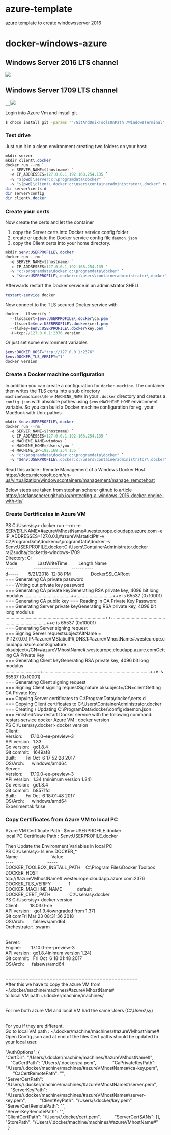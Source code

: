 # azure-template
azure template to create windowsserver 2016


# docker-windows-azure

## Windows Server 2016 LTS channel

<a href="https://portal.azure.com/#create/Microsoft.Template/uri/https%3A%2F%2Fraw.githubusercontent.com%2Fraj2sudha1%2Fazure-template%2Fmaster%2Ftemplate.json" target="_blank">
    <img src="http://azuredeploy.net/deploybutton.png"/>
</a>

## Windows Server 1709 LTS channel
<a href="https://portal.azure.com/#create/Microsoft.Template/uri/https%3A%2F%2Fraw.githubusercontent.com%2Fraj2sudha1%2Fazure-template%2Fmaster%2Ftemplate-1709.json" target="_blank">    <img src="http://azuredeploy.net/deploybutton.png"/></a>


Login into Azure Vm and install git
```bash
$ choco install git -params '"/GitAndUnixToolsOnPath /WindowsTerminal"' -y
```
### Test drive

Just run it in a clean environment creating two folders on your host:

```powershell
mkdir server
mkdir client\.docker
docker run --rm `
  -e SERVER_NAME=$(hostname) `
  -e IP_ADDRESSES=127.0.0.1,192.168.254.135 `
  -v "$(pwd)\server:c:\programdata\docker" `
  -v "$(pwd)\client\.docker:c:\users\containeradministrator\.docker" raj2sudha/dockertls-windows-1709
dir server\certs.d
dir server\config
dir client\.docker
```

### Create your certs

Now create the certs and let the container

1. copy the Server certs into Docker service config folder
2. create or update the Docker service config file `daemon.json`
3. copy the Client certs into your home directory.

```powershell
mkdir $env:USERPROFILE\.docker
docker run --rm `
  -e SERVER_NAME=$(hostname) `
  -e IP_ADDRESSES=127.0.0.1,192.168.254.135 `
  -v "c:\programdata\docker:c:\programdata\docker" `
  -v "$env:USERPROFILE\.docker:c:\users\containeradministrator\.docker" raj2sudha/dockertls-windows-1709
```

Afterwards restart the Docker service in an administrator SHELL

```powershell
restart-service docker
```

Now connect to the TLS secured Docker service with

```powershell
docker --tlsverify `
  --tlscacert=$env:USERPROFILE\.docker\ca.pem `
  --tlscert=$env:USERPROFILE\.docker\cert.pem `
  --tlskey=$env:USERPROFILE\.docker\key.pem `
  -H=tcp://127.0.0.1:2376 version
```

Or just set some environment variables

```powershell
$env:DOCKER_HOST="tcp://127.0.0.1:2376"
$env:DOCKER_TLS_VERIFY="1"
docker version
```

### Create a Docker machine configuration

In addition you can create a configuration for `docker-machine`. The container then writes the TLS certs into a sub directory `machine\machines\$env:MACHINE_NAME` in your `.docker` directory and creates a `config.json` with absolute pathes using `$env:MACHHINE_HOME` environment variable. So you can build a Docker machine configuration for eg. your MacBook with Unix pathes.

```powershell
mkdir $env:USERPROFILE\.docker
docker run --rm `
  -e SERVER_NAME=$(hostname) `
  -e IP_ADDRESSES=127.0.0.1,192.168.254.135 `
  -e MACHINE_NAME=windows `
  -e MACHINE_HOME=/Users/you `
  -e MACHINE_IP=192.168.254.135 `
  -v "c:\programdata\docker:c:\programdata\docker" `
  -v "$env:USERPROFILE\.docker:c:\users\containeradministrator\.docker" raj2sudha/dockertls-windows-1709
```

Read this article : Remote Management of a Windows Docker Host
https://docs.microsoft.com/en-us/virtualization/windowscontainers/management/manage_remotehost


Below steps are taken from stephan scherer github io article
https://stefanscherer.github.io/protecting-a-windows-2016-docker-engine-with-tls/
### Create Certificates in Azure VM
PS C:\Users\sy> docker run --rm -e SERVER_NAME=#azureVMhostName#.westeurope.cloudapp.azure.com -e IP_ADDRESSES=127.0.0.1,#azureVMstaticIP# -v C:\ProgramData\docker:c:\programData\docker -v $env:USERPROFILE\.docker:C:\Users\ContainerAdministrator\.docker raj2sudha/dockertls-windows-1709    <br/> Directory: C:  <br/>Mode                LastWriteTime         Length Name  <br/>----                -------------         ------ ----  <br/>d-----        5/21/2018  12:38 PM                DockerSSLCARoot  <br/>=== Generating CA private password  <br/>=== Writing out private key password  <br/>=== Generating CA private keyGenerating RSA private key, 4096 bit long modulus ....................................++............................++e is 65537 (0x10001)  <br/>=== Generating CA public key === Reading in CA Private Key Password  <br/>=== Generating Server private keyGenerating RSA private key, 4096 bit long modulus ..............................................................................++..........................................................................++e is 65537 (0x10001)  <br/>=== Generating Server signing request  <br/>=== Signing Server requestsubjectAltName = IP:127.0.0.1,IP:#azureVMStaticIP#,DNS.1:#azureVMhostName#.westeurope.cloudapp.azure.comSignature oksubject=/CN=#azureVMhostName#.westeurope.cloudapp.azure.comGetting CA Private Key  <br/>=== Generating Client keyGenerating RSA private key, 4096 bit long modulus .........................++...................................................................................++e is 65537 (0x10001)  <br/>=== Generating Client signing request  <br/>=== Signing Client signing requestSignature oksubject=/CN=clientGetting CA Private Key  <br/>=== Copying Server certificates to C:\ProgramData\docker\certs.d  <br/>=== Copying Client certificates to C:\Users\ContainerAdministrator.docker  <br/>=== Creating / Updating C:\ProgramData\docker\config\daemon.json  <br/>=== FinishedNow restart Docker service with the following command: <br/>restart-service docker
Azure VM : docker version  <br/>PS C:\Users\sy.docker> docker version  <br/>Client:   <br/>Version:      17.10.0-ee-preview-3   <br/>API version:  1.33   <br/>Go version:   go1.8.4   <br/>Git commit:   1649af8   <br/>Built:        Fri Oct  6 17:52:28 2017   <br/>OS/Arch:      windows/amd64 
<br/>Server:  <br/>Version:      17.10.0-ee-preview-3 <br/>API version:  1.34 (minimum version 1.24) <br/>Go version:   go1.8.4  <br/>Git commit:   b8571fd  <br/>Built:        Fri Oct  6 18:01:48 2017  <br/>OS/Arch:      windows/amd64  <br/>Experimental: false


### Copy Certificates from Azure VM to local PC

Azure VM Certificate Path : $env:USERPROFILE\.docker
<br/>local PC Certificate Path : $env:USERPROFILE\.docker

Then Update the Environment Variables in local PC
<br/>PS C:\Users\sy> ls env:DOCKER_*
<br/>Name                           Value
<br/>----                           -----
<br/>DOCKER_TOOLBOX_INSTALL_PATH    C:\Program Files\Docker Toolbox
<br/>DOCKER_HOST                    tcp://#azureVMhostName#.westeurope.cloudapp.azure.com:2376
<br/>DOCKER_TLS_VERIFY              1
<br/>DOCKER_MACHINE_NAME            default
<br/>DOCKER_CERT_PATH               C:\Users\sy\.docker
    
<br/>PS C:\Users\sy> docker version
<br/>Client:         18.03.0-ce 
<br/>API version:   go1.9.4owngraded from 1.37) 
<br/>Git comFri Mar 23 08:31:36 2018 
<br/>OS/Arch:       falsews/amd64 
<br/>Orchestrator:  swarm

<br/>Server: 
<br/>Engine:        17.10.0-ee-preview-3 
<br/>API version:  go1.8.4inimum version 1.24)  
<br/>Git commit:   Fri Oct  6 18:01:48 2017  
<br/>OS/Arch:      falsews/amd64


<br/>=============================================
<br/>After this we have to copy the azure VM from ~/.docker/machine/machines/#azureVMhostName#
<br/>to local VM path ~/.docker/machine/machines/

<br/>For me both azure VM and local VM had the same Users (C:\Users\sy)

<br/>For you if they are different.
<br/>Go to local VM path : ~/.docker/machine/machines/#azureVMhostName# 
<br/>Open Config.json and at end of the files Cert paths should be updated to your local user.



 "AuthOptions": {            
 "CertDir": "/Users/<localUser>/.docker/machine/machines/#azureVMhostName#",            
 "CaCertPath": "/Users/<localUser>/.docker/ca.pem",            
 "CaPrivateKeyPath": "/Users/<localUser>/.docker/machine/machines/#azureVMhostName#/ca-key.pem",            
 "CaCertRemotePath": "",            
 "ServerCertPath": "/Users/<localUser>/.docker/machine/machines/#azureVMhostName#/server.pem",           
 "ServerKeyPath": "/Users/<localUser>/.docker/machine/machines/#azureVMhostName#/server-key.pem",           
 "ClientKeyPath": "/Users/<localUser>/.docker/key.pem",            
 "ServerCertRemotePath": "",           
 "ServerKeyRemotePath": "",           
 "ClientCertPath": "/Users/<localUser>/.docker/cert.pem",           
 "ServerCertSANs": [],            
 "StorePath": "/Users/<localUser>/.docker/machine/machines/#azureVMhostName#"        
 }
